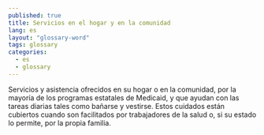 ```yaml
---
published: true
title: Servicios en el hogar y en la comunidad
lang: es
layout: "glossary-word"
tags: glossary
categories:
  - es
  - glossary
---
```


Servicios y asistencia ofrecidos en su hogar o en la comunidad, por la mayoría de los programas estatales de Medicaid, y que ayudan con las tareas diarias tales como bañarse y vestirse. Estos cuidados están cubiertos cuando son facilitados por trabajadores de la salud o, si su estado lo permite, por la propia familia.
